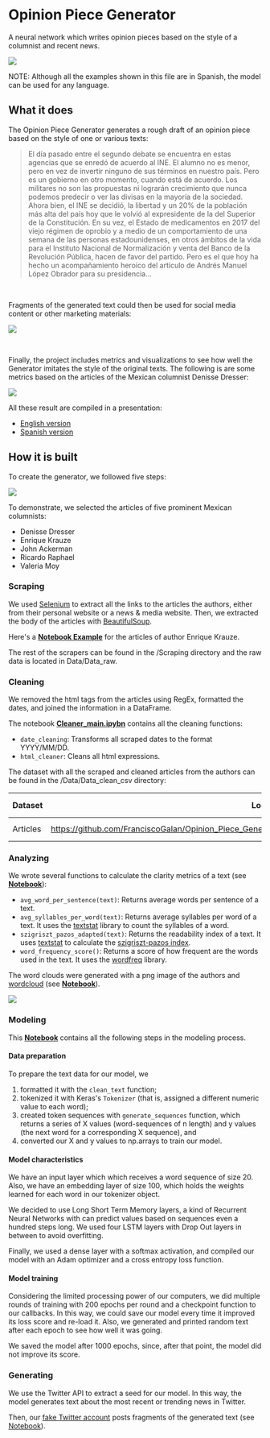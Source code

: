 # Opinion Piece Generator

A neural network which writes opinion pieces based on the style of a columnist and recent news.

![](https://github.com/FranciscoGalan/Opinion_Piece_Generator/blob/main/Media/newspaper_cover.JPG)

NOTE: Although all the examples shown in this file are in Spanish, the model can be used for any language.



## What it does

The Opinion Piece Generator generates a rough draft of an opinion piece based on the style of one or various texts:

> El día pasado entre el segundo debate se encuentra en estas agencias que se enredó de acuerdo al INE. El alumno no es menor, pero en vez de invertir ninguno de sus términos en nuestro país. Pero es un gobierno en otro momento, cuando está de acuerdo. Los militares no son las propuestas ni lograrán crecimiento que nunca podemos predecir o ver las divisas en la mayoría de la sociedad. Ahora bien, el INE se decidió, la libertad y un 20% de la población más alta del país hoy que le volvió al expresidente de la del Superior de la Constitución. En su vez, el Estado de medicamentos en 2017 del viejo régimen de oprobio y a medio de un comportamiento de una semana de las personas estadounidenses, en otros ámbitos de la vida para el Instituto Nacional de Normalización y venta del Banco de la Revolución Pública, hacen de favor del partido. Pero es el que hoy ha hecho un acompañamiento heroico del artículo de Andrés Manuel López Obrador para su presidencia...

<br/>

Fragments of the generated text could then be used for social media content or other marketing materials: 

![](https://github.com/FranciscoGalan/Opinion_Piece_Generator/blob/main/Media/dashboard_tweets.png)

<br/>

Finally, the project includes metrics and visualizations to see how well the Generator imitates the style of the original texts. The following is are some metrics based on the articles of the Mexican columnist Denisse Dresser:

![](https://github.com/FranciscoGalan/Opinion_Piece_Generator/blob/main/Media/dresser_dashboard.JPG)

<!--Dashboard of Denisse Dresser-->

All these result are compiled in a presentation:

- [English version](https://docs.google.com/presentation/d/e/2PACX-1vTVM4TPNa6OdZ22WhfMQQ8K26xxAOX9WyWd9dg_BNS7Ewpo8hNM-mOuUOH-1GlZKNCRDnO4kMbf6ukK/pub?start=false&loop=false&delayms=3000)
- [Spanish version](https://docs.google.com/presentation/d/e/2PACX-1vRMJXoboPJakyBzyhlO3Myci905Xl9RMtz5xU1tDwADMYl0jUtkbl3oK_k1aBAtPsm5F6EI3dezyBko/pub?start=false&loop=false&delayms=3000)

## How it is built

To create the  generator, we followed five steps:

![](https://github.com/FranciscoGalan/Opinion_Piece_Generator/blob/main/Media/pipeline_diagram.JPG)

To demonstrate, we selected the articles of five prominent Mexican columnists: 

- Denisse Dresser
- Enrique Krauze
- John Ackerman
- Ricardo Raphael
- Valeria Moy

### Scraping 

We used [Selenium](https://selenium-python.readthedocs.io/) to extract all the links to the articles the authors, either from their personal website or a news & media website. Then, we extracted the body of the articles with [BeautifulSoup](https://www.crummy.com/software/BeautifulSoup/bs4/doc/).

Here's a [**Notebook Example**](https://nbviewer.jupyter.org/github/FranciscoGalan/Opinion_Piece_Generator/blob/main/Scraping/scraper_Enrique_Krauze.ipynb) for the articles of author Enrique Krauze.

The rest of the scrapers can be found in the /Scraping directory and the raw data is located in Data/Data_raw. 

### Cleaning

We removed the html tags from the articles using RegEx, formatted the dates, and joined the information in a DataFrame. 

The notebook **[Cleaner_main.ipybn](https://nbviewer.jupyter.org/github/FranciscoGalan/Opinion_Piece_Generator/blob/main/Cleaning/Cleaner_main.ipynb)** contains all the cleaning functions:

- `date_cleaning`: Transforms all scraped dates to the format YYYY/MM/DD.
- `html_cleaner`: Cleans all html expressions.

The dataset with all the scraped and cleaned articles from the authors can be found in the /Data/Data_clean_csv directory:

| Dataset  | Location                                                     | Date of scraping |
| -------- | ------------------------------------------------------------ | ---------------- |
| Articles | https://github.com/FranciscoGalan/Opinion_Piece_Generator/blob/main/Data/Data_clean_csv/mixed_dataframe.csv | 91-03-2021       |

### Analyzing

We wrote several functions to calculate the clarity metrics of a text (see **[Notebook](https://nbviewer.jupyter.org/github/FranciscoGalan/Opinion_Piece_Generator/blob/main/Text%20Analytics/Clarity%20metrics.ipynb)**):

- `avg_word_per_sentence(text)`: Returns average words per sentence of a text.
- `avg_syllables_per_word(text)`: Returns average syllables per word of a text. It uses the [textstat](https://pypi.org/project/textstat/) library to count the syllables of a word.
- `szigriszt_pazos_adapted(text)`: Returns the readability index of a text. It uses [textstat](https://pypi.org/project/textstat/) to calculate the [szigriszt-pazos index](https://legible.es/blog/perspicuidad-szigriszt-pazos/). 
- `word_frequency_score()`: Returns a score of how frequent are the words used in the text. It uses the [wordfreq](https://pypi.org/project/wordfreq/) library. 

The word clouds were generated with a png image of the authors and [wordcloud](https://pypi.org/project/wordcloud/) (see **[Notebook](https://nbviewer.jupyter.org/github/FranciscoGalan/Opinion_Piece_Generator/blob/main/Text%20Analytics/WordCloud%20generator.ipynb)**).

![](https://github.com/FranciscoGalan/Opinion_Piece_Generator/blob/main/Media/wordclouds.JPG)

### Modeling

This **[Notebook](https://nbviewer.jupyter.org/github/FranciscoGalan/Opinion_Piece_Generator/blob/main/Models/Notebooks/Model_generation_training.ipynb)** contains all the following steps in the modeling process. 

#### Data preparation

To prepare the text data for our model, we  

1. formatted it with the `clean_text` function;
2. tokenized it with Keras's `Tokenizer` (that is, assigned a different numeric value to each word);
3. created token sequences with `generate_sequences` function, which returns a series of X values (word-sequences of n length) and y values (the next word for a corresponding X sequence), and 
4. converted our X and y values to np.arrays to train our model. 

#### Model characteristics

We have an input layer which which receives a word sequence of size 20. Also, we have an embedding layer of size 100, which holds the weights learned for each word in our tokenizer object.

We decided to use Long Short Term Memory layers, a kind of Recurrent Neural Networks with can predict values based on sequences even a hundred steps long. We used four LSTM layers with Drop Out layers in between to avoid overfitting.

Finally, we used a dense layer with a softmax activation, and compiled our model with an Adam optimizer and a cross entropy loss function.

#### Model training

Considering the limited processing power of our computers, we did multiple rounds of training with 200 epochs per round and a checkpoint function to our callbacks. In this way, we could save our model every time it improved its loss score and re-load it. Also, we generated and printed random text after each epoch to see how well it was going. 

We saved the model after 1000 epochs, since, after that point, the model did not improve its score.

### Generating

We use the Twitter API to extract a seed for our model. In this way, the model generates text about the most recent or trending news in Twitter.

Then, our [fake Twitter account](https://twitter.com/IhLstm) posts fragments of the generated text (see [Notebook](https://nbviewer.jupyter.org/github/FranciscoGalan/Opinion_Piece_Generator/blob/main/Twitter_post/Twitter_Reforma.ipynb)).

